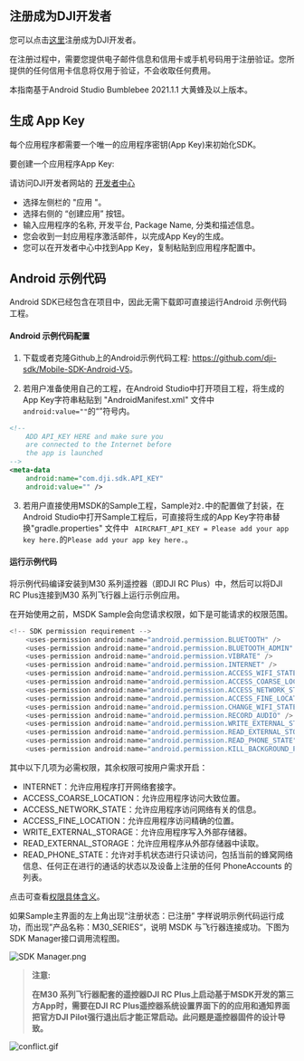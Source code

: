 ## 注册成为DJI开发者

您可以点击<a href="https://account.dji.com/register?appId=dji_sdk&backUrl=https%3A%2F%2Fdeveloper.dji.com%2Fuser&locale=en_US" target="_blank">这里</a>注册成为DJI开发者。

在注册过程中，需要您提供电子邮件信息和信用卡或手机号码用于注册验证。您所提供的任何信用卡信息将仅用于验证，不会收取任何费用。

本指南基于Android Studio Bumblebee 2021.1.1 大黄蜂及以上版本。

## 生成 App Key

每个应用程序都需要一个唯一的应用程序密钥(App Key)来初始化SDK。

要创建一个应用程序App Key:

请访问DJI开发者网站的 <a href="https://developer.dji.com/user" target="_blank">开发者中心</a>

* 选择左侧栏的 "应用 "。
* 选择右侧的 “创建应用” 按钮。
* 输入应用程序的名称, 开发平台, Package Name, 分类和描述信息。
* 您会收到一封应用程序激活邮件，以完成App Key的生成。
* 您可以在开发者中心中找到App Key，复制粘贴到应用程序配置中。


## Android 示例代码

Android SDK已经包含在项目中，因此无需下载即可直接运行Android 示例代码工程。

#### Android 示例代码配置 

1. 下载或者克隆Github上的Android示例代码工程: <a href="https://github.com/dji-sdk/Mobile-SDK-Android-V5" target="_blank">https://github.com/dji-sdk/Mobile-SDK-Android-V5</a>。

2. 若用户准备使用自己的工程，在Android Studio中打开项目工程，将生成的App Key字符串粘贴到 "AndroidManifest.xml" 文件中 `android:value=""`的“”符号内。


~~~xml
<!--
    ADD API_KEY HERE and make sure you
    are connected to the Internet before
    the app is launched
-->
<meta-data
    android:name="com.dji.sdk.API_KEY"
    android:value="" />
~~~

3. 若用户直接使用MSDK的Sample工程，Sample对`2.`中的配置做了封装，在Android Studio中打开Sample工程后，可直接将生成的App Key字符串替换"gradle.properties" 文件中 `
AIRCRAFT_API_KEY = Please add your app key here.`的`Please add your app key here.`。


#### 运行示例代码


将示例代码编译安装到M30 系列遥控器（即DJI RC Plus）中，然后可以将DJI RC Plus连接到M30 系列飞行器上运行示例应用。

在开始使用之前，MSDK Sample会向您请求权限，如下是可能请求的权限范围。
```c
<!-- SDK permission requirement -->
    <uses-permission android:name="android.permission.BLUETOOTH" />
    <uses-permission android:name="android.permission.BLUETOOTH_ADMIN" />
    <uses-permission android:name="android.permission.VIBRATE" />
    <uses-permission android:name="android.permission.INTERNET" />
    <uses-permission android:name="android.permission.ACCESS_WIFI_STATE" />
    <uses-permission android:name="android.permission.ACCESS_COARSE_LOCATION" />
    <uses-permission android:name="android.permission.ACCESS_NETWORK_STATE" />
    <uses-permission android:name="android.permission.ACCESS_FINE_LOCATION" />
    <uses-permission android:name="android.permission.CHANGE_WIFI_STATE" />
    <uses-permission android:name="android.permission.RECORD_AUDIO" />
    <uses-permission android:name="android.permission.WRITE_EXTERNAL_STORAGE" />
    <uses-permission android:name="android.permission.READ_EXTERNAL_STORAGE" />
    <uses-permission android:name="android.permission.READ_PHONE_STATE" />
    <uses-permission android:name="android.permission.KILL_BACKGROUND_PROCESSES"/>
```
其中以下几项为必需权限，其余权限可按用户需求开启：
* INTERNET：允许应用程序打开网络套接字。
* ACCESS_COARSE_LOCATION：允许应用程序访问大致位置。
* ACCESS_NETWORK_STATE：允许应用程序访问网络有关的信息。
* ACCESS_FINE_LOCATION：允许应用程序访问精确的位置。
* WRITE_EXTERNAL_STORAGE：允许应用程序写入外部存储器。
* READ_EXTERNAL_STORAGE：允许应用程序从外部存储器中读取。
* READ_PHONE_STATE：允许对手机状态进行只读访问，包括当前的蜂窝网络信息、任何正在进行的通话的状态以及设备上注册的任何 PhoneAccounts 的列表。

点击可查看[权限具体含义](https://developer.android.com/reference/android/Manifest.permission)。


如果Sample主界面的左上角出现“注册状态：已注册” 字样说明示例代码运行成功，而出现”产品名称：M30_SERIES“，说明 MSDK 与飞行器连接成功。下图为SDK Manager接口调用流程图。


![SDK Manager.png](https://terra-1-g.djicdn.com/84f990b0bbd145e6a3930de0c55d3b2b/admin/doc/ec75e440-0a36-419a-9a62-fd5996789614.png)

> **注意:**
>
> **在M30 系列飞行器配套的遥控器DJI RC Plus上启动基于MSDK开发的第三方App时，需要在DJI RC Plus遥控器系统设置界面下的的应用和通知界面把官方DJI Pilot强行退出后才能正常启动。此问题是遥控器固件的设计导致。** 

![conflict.gif](https://terra-1-g.djicdn.com/71a7d383e71a4fb8887a310eb746b47f/msdk/Documentation/pilot_msdk_conflict.gif)




